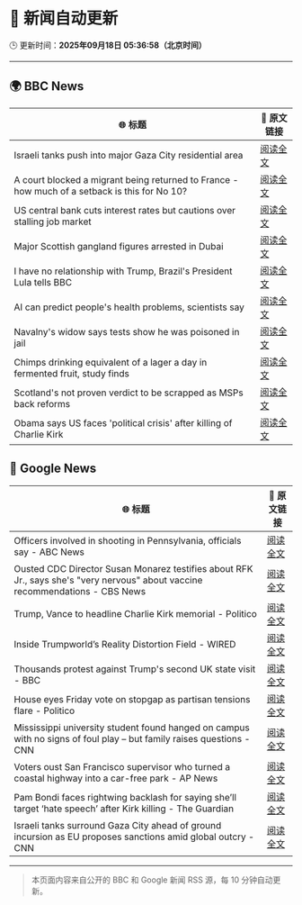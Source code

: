 # 🧠 新闻自动更新

🕒 更新时间：**2025年09月18日 05:36:58（北京时间）**

---

## 🌍 BBC News

| 🌐 标题 | 🔗 原文链接 |
|--------|-------------|
| Israeli tanks push into major Gaza City residential area | [阅读全文](https://www.bbc.com/news/articles/c4gv881exj2o?at_medium=RSS&at_campaign=rss) |
| A court blocked a migrant being returned to France - how much of a setback is this for No 10? | [阅读全文](https://www.bbc.com/news/articles/ced5gyg2e09o?at_medium=RSS&at_campaign=rss) |
| US central bank cuts interest rates but cautions over stalling job market | [阅读全文](https://www.bbc.com/news/articles/c3e75y90pw0o?at_medium=RSS&at_campaign=rss) |
| Major Scottish gangland figures arrested in Dubai | [阅读全文](https://www.bbc.com/news/articles/ckged73p340o?at_medium=RSS&at_campaign=rss) |
| I have no relationship with Trump, Brazil's President Lula tells BBC | [阅读全文](https://www.bbc.com/news/articles/c3rv981qv4go?at_medium=RSS&at_campaign=rss) |
| AI can predict people's health problems, scientists say | [阅读全文](https://www.bbc.com/news/articles/cx2pj502ev6o?at_medium=RSS&at_campaign=rss) |
| Navalny's widow says tests show he was poisoned in jail | [阅读全文](https://www.bbc.com/news/articles/c5ye0x28vzqo?at_medium=RSS&at_campaign=rss) |
| Chimps drinking equivalent of a lager a day in fermented fruit, study finds | [阅读全文](https://www.bbc.com/news/articles/cgq4710vendo?at_medium=RSS&at_campaign=rss) |
| Scotland's not proven verdict to be scrapped as MSPs back reforms | [阅读全文](https://www.bbc.com/news/articles/cy8rndyyp7vo?at_medium=RSS&at_campaign=rss) |
| Obama says US faces 'political crisis' after killing of Charlie Kirk | [阅读全文](https://www.bbc.com/news/articles/c9dxge2ep4xo?at_medium=RSS&at_campaign=rss) |

## 📰 Google News

| 🌐 标题 | 🔗 原文链接 |
|--------|-------------|
| Officers involved in shooting in Pennsylvania, officials say - ABC News | [阅读全文](https://news.google.com/rss/articles/CBMimgFBVV95cUxQOVlqQjFFc2x4RWdHRHR1WTBoNUpaVG9zSW5DQXFBUmVjUHp5bm0yblFiUzgtdkNJQl9jdUZiempWX1A0THA0Z2QyTFNMSE92REhHU0dKN2Z3MVA5RmtqX3BhR280YVlPV29Rck9xbloxUDN1b25HNGFVWmw5SzRncXFGRjJ0bzVVUkpicVE1ODMxQ1ozemZZcWFn0gGfAUFVX3lxTE11MkR2dGJzMzQ0ek1qQV8xMEdiX3dZam9MZTBGb3gwYWVNbDlDbjRrZjZLVE1Fa0JISG16cU1ySDJfRzVpU2ZWNWxxTmxJNnZtNm1lR1pmVXVzOVV4dWNDcU1tOUFMRGo3NmRqeFM3MU95bkpkNWlOOFZuWWIxaHM2REdNRDAwVV9hazRBbXMwY1F4bDBUUTJueURmdWYxOA?oc=5) |
| Ousted CDC Director Susan Monarez testifies about RFK Jr., says she's "very nervous" about vaccine recommendations - CBS News | [阅读全文](https://news.google.com/rss/articles/CBMilgFBVV95cUxNS05IVDBObUVBbkNJV1FJQXRqa1l1Tk1fNjd4NnBsUU5wM2hUdXViWHNzTl9qa2RYSUxwNWpaRmRqcVhBNE5oeENKZDVXdzJnRFBwSkY0dHl1Ym92d0h5WlYtQmp1VFNVeThmVFFNQXJEV2VuT3NfMUlYZVFES19TZlNESTMxMklYSHFsa1VFWUpQWVU3ZGfSAZsBQVVfeXFMUDdVUjVKQ256Y1gxc3Z1U05HY0lGdUp5X0dZampHSVJBS2JNdlBhaDl6YXR6ZUlxT2s2X0JpMHA1WWxrcjZ2R1FTMFVxcjJucmUyc3laV3FnakVVZVBsUHNub1RvTGV4ZVc1aFJUdXNDN05FY3pOTmVPVVYzOHNQSGFxS1hZR0RVWF9Oakl2OUgyeEZzMzhHM2laYkE?oc=5) |
| Trump, Vance to headline Charlie Kirk memorial - Politico | [阅读全文](https://news.google.com/rss/articles/CBMiiwFBVV95cUxOQ3VQRk45bVlrcVpiQkNlWkphUXFrRi11cjR0azcxZ0Y2UmMxek4xa1czOEEwLThVTzh2WjNvanJjektOLVpJR2N2cXRSMWZXakZEX3hXVXVSMk1LSlZUUXpWSGN5ZlZXb3psZktfQUxRZUgxaW51d0ZRU2kyQnZ3NGlJeGxWWDBKLXRB?oc=5) |
| Inside Trumpworld’s Reality Distortion Field - WIRED | [阅读全文](https://news.google.com/rss/articles/CBMifEFVX3lxTE45WUUwbHpWRWM5NGtNMUV5R1VoVDk5UTV0UWNRa1gyMWtDaHNhSUtVSDNCOVd0UWlPTVlZcFJqMEk2d1c5RHRxZFhReTdKRExlS0EtVlQ0d09MYm9rTmRwY2Q4SnBiMFdkR295Q080TGZlM3k3NTUxUFA2Y1c?oc=5) |
| Thousands protest against Trump's second UK state visit - BBC | [阅读全文](https://news.google.com/rss/articles/CBMiWkFVX3lxTE95YVJYQ3NKTThoVXhZd05OU2s5cGU3VEM3MzUtQm9MTm8xejNZYUNDaWVsMzdhZEtVZFFTd3QteW5vRE9PcW5xbnQteTZMa2J4elpwYkwxUTlBQdIBX0FVX3lxTE42WEtzQnBxU1lXZzY2bVNYR1R2LTM2elVsMUd3S2w0LU5ZWEgwaUlKOVVyQzVLZXhweWlwanRCQzQ1OXRvSWFRVG1SV01ZY08wbUlNamNhTmNRYUJGQk5V?oc=5) |
| House eyes Friday vote on stopgap as partisan tensions flare - Politico | [阅读全文](https://news.google.com/rss/articles/CBMihgFBVV95cUxNS0FXc1ZldDhPQzFzalhFVnBWczFLX0pwOWgtaDIxakRwcXBqek05X200b25ZMG05aEp1OEhldmJSQmRCQ2U2ZkZ4Wll0by1sa21XZVZkd2JSR0ZNcFMwOWdHMWJMRFFobS1kY25teDVzNWQ5aW9WYTlubXJhVGh1U0k4WF9BQQ?oc=5) |
| Mississippi university student found hanged on campus with no signs of foul play – but family raises questions - CNN | [阅读全文](https://news.google.com/rss/articles/CBMimgFBVV95cUxPcS15WDJIMU5YbGN1TGxPR0J0UEVBblpoRlB3OGp5SzZreUIyY2xMOGFJQzJKVnprcG10QTc2NWFfYVNtQm52aWhSd1pWYk83ODMyb3MyNTlIZ0c3LVJoamRzNVhzbDhCSHF3MXRCVUxLaDlzbU1uNlBSaHFiNlJaQzNrWG9MS3l1VXBfNGRpdmR5bFBMYTFPQVF3?oc=5) |
| Voters oust San Francisco supervisor who turned a coastal highway into a car-free park - AP News | [阅读全文](https://news.google.com/rss/articles/CBMimAFBVV95cUxPSkhZR3RoM0JxNFE4RWZWYXYwYk9ISzZxeXVEZ3ExM2JRTUsxbVEtSU1mbGhmTHhYTFJ2el91Qmh3UUd4aWV4clJjTVBZdi00NjB4YTh4ZzAxRWZtQXFuQ2hiNlJqVThlY0JSZGtJUHZpVV8zODAyZ2c4WkVudVMzb2VTMTV3OF8xYnNLbzNGcUxzTEZDVWVhUw?oc=5) |
| Pam Bondi faces rightwing backlash for saying she’ll target ‘hate speech’ after Kirk killing - The Guardian | [阅读全文](https://news.google.com/rss/articles/CBMiigFBVV95cUxOeW5GRWRrN2VOQ1BmZkVMWV9wS09PS04ta1l5b1lOSHFFRnJ6dUxDakMtb09DRnJBalNQaDk1c3E1R0dqLWdZUFZGSDF1WGxpUk1tRWN5YTJEOTZfS1JSVGM4WmJ3MVNsZndiODVkSkstUEdITEhLa0lHYlFxSDY2Ny1pakExcGcwZGc?oc=5) |
| Israeli tanks surround Gaza City ahead of ground incursion as EU proposes sanctions amid global outcry - CNN | [阅读全文](https://news.google.com/rss/articles/CBMilgFBVV95cUxPU2RaYnIxWnRrSGxXSUJqcUNZUmRvMGdKZ1RrOGl2Z1hnbTktaVJ5OGNoVjhES0gtbEVaX0NYZFF0SjdINUEySXlSUTR1TDFQeTQ3Y1JCSUNoRnNsTDBSQ0VMUUM5aGI0eFJ3MlVZaVVrc1JIOGJ0eE1Yc1huZG1ycWJaMzlfT2hYcG9qU3Q0cVlqQklseFE?oc=5) |

---
> 本页面内容来自公开的 BBC 和 Google 新闻 RSS 源，每 10 分钟自动更新。